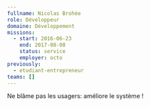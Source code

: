 ```yaml
---
fullname: Nicolas Brohée
role: Développeur
domaine: Développement
missions:
  - start: 2016-06-23
    end: 2017-08-08
    status: service
    employer: octo
previously:
  - etudiant-entrepreneur
teams: []
---
```

Ne blâme pas les usagers: améliore le système !
